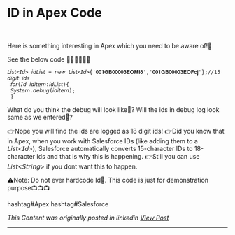 # ID in Apex Code 


&nbsp; 

Here is something interesting in Apex which you need to be aware of!📢

See the below code 🕵️‍♀️🕵️‍♀️🕵️‍♀️

```apex
𝘓𝘪𝘴𝘵<𝘐𝘥> 𝘪𝘥𝘓𝘪𝘴𝘵 = 𝘯𝘦𝘸 𝘓𝘪𝘴𝘵<𝘐𝘥>{'𝟎𝟎𝟏𝐆𝐁𝟎𝟎𝟎𝟎𝟑𝐄𝐎𝐌𝐈𝟖','𝟎𝟎𝟏𝐆𝐁𝟎𝟎𝟎𝟎𝟑𝐄𝐎𝐅𝐜𝐣'};//15 𝘥𝘪𝘨𝘪𝘵 𝘪𝘥𝘴
 𝘧𝘰𝘳(𝘐𝘥 𝘪𝘥𝘪𝘵𝘦𝘮:𝘪𝘥𝘓𝘪𝘴𝘵){
 𝘚𝘺𝘴𝘵𝘦𝘮.𝘥𝘦𝘣𝘶𝘨(𝘪𝘥𝘪𝘵𝘦𝘮);
 }
```

What do you think the debug will look like🔎? Will the ids in debug log look same as we entered🔎?

👉Nope you will find the ids are logged as 18 digit ids!
👉Did you know that in Apex, when you work with Salesforce IDs (like adding them to a 𝘓𝘪𝘴𝘵<𝘐𝘥>), Salesforce automatically converts 15-character IDs to 18-character Ids and that is why this is happening.
👉Still you can use 𝘓𝘪𝘴𝘵<𝘚𝘵𝘳𝘪𝘯𝘨> if you dont want this to happen.

⚠Note: Do not ever hardcode Id🚫. This code is just for demonstration purpose📺📺📺

hashtag#Apex hashtag#Salesforce


*This Content was originally posted in linkedin [View Post](https://www.linkedin.com/posts/vivekvismayam_apex-salesforce-activity-7275868887659782144-v7pu?utm_source=social_share_send&utm_medium=member_desktop_web&rcm=ACoAAA_bVqsB5ZA6FQt9Rk3q8WfamtkMsTNLxRo)*

***
